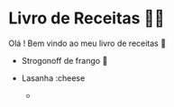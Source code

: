 # Livro de Receitas :man_cook:

Olá ! Bem vindo ao meu livro de receitas :wave:

- Strogonoff de frango :chicken:

- Lasanha :cheese

  -   
